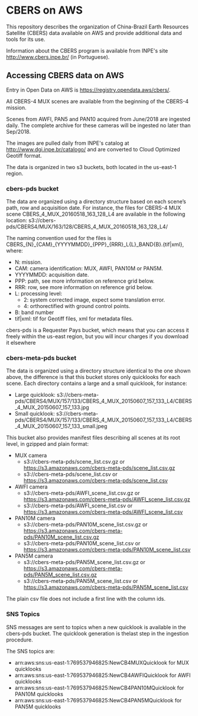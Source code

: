 # CBERS on AWS

This repository describes the organization of China-Brazil Earth Resources Satellite (CBERS) data available on AWS and provide additional data and tools for its use.

Information about the CBERS program is available from INPE's site http://www.cbers.inpe.br/ (in Portuguese).

## Accessing CBERS data on AWS

Entry in Open Data on AWS is https://registry.opendata.aws/cbers/.

All CBERS-4 MUX scenes are available from the beginning of the CBERS-4 mission.

Scenes from AWFI, PAN5 and PAN10 acquired from June/2018 are ingested daily. The complete archive for these cameras will be ingested no later than Sep/2018.

The images are pulled daily from INPE's catalog at http://www.dgi.inpe.br/catalogo/ and are converted to Cloud Optimized Geotiff format.

The data is organized in two s3 buckets, both located in the us-east-1 region.

### cbers-pds bucket

The data are organized using a directory structure based on each scene’s path, row and acquisition date. For instance, the files for CBERS-4 MUX scene CBERS_4_MUX_20160518_163_128_L4 are available in the following location: s3://cbers-pds/CBERS4/MUX/163/128/CBERS_4_MUX_20160518_163_128_L4/

The naming convention used for the files is  CBERS\_{N}\_{CAM}\_{YYYYMMDD}\_{PPP}\_{RRR}\_L{L}\_BAND{B}.{tif|xml}, where:
- N: mission.
- CAM: camera identification: MUX, AWFI, PAN10M or PAN5M.
- YYYYMMDD: acquisition date.
- PPP: path, see more information on reference grid below.
- RRR: row, see more information on reference grid below.
- L: processing level:
  - 2: system corrected image, expect some translation error.
  - 4: orthorectified with ground control points.
- B: band number
- tif|xml: tif for Geotiff files, xml for metadata files.

cbers-pds is a Requester Pays bucket, which means that you can access it freely within the us-east region, but you will incur charges if you download it elsewhere

### cbers-meta-pds bucket

The data is organized using a directory structure identical to the one shown above, the difference is that this bucket stores only quicklooks for each scene. Each directory contains a large and a small quicklook, for instance:

- Large quicklook: s3://cbers-meta-pds/CBERS4/MUX/157/133/CBERS_4_MUX_20150607_157_133_L4/CBERS_4_MUX_20150607_157_133.jpg
- Small quicklook: s3://cbers-meta-pds/CBERS4/MUX/157/133/CBERS_4_MUX_20150607_157_133_L4/CBERS_4_MUX_20150607_157_133_small.jpeg

This bucket also provides manifest files describing all scenes at its root level, in gzipped and plain format:

- MUX camera
  - s3://cbers-meta-pds/scene_list.csv.gz or https://s3.amazonaws.com/cbers-meta-pds/scene_list.csv.gz
  - s3://cbers-meta-pds/scene_list.csv or https://s3.amazonaws.com/cbers-meta-pds/scene_list.csv
- AWFI camera
  - s3://cbers-meta-pds/AWFI_scene_list.csv.gz or https://s3.amazonaws.com/cbers-meta-pds/AWFI_scene_list.csv.gz
  - s3://cbers-meta-pds/AWFI_scene_list.csv or https://s3.amazonaws.com/cbers-meta-pds/AWFI_scene_list.csv
- PAN10M camera
  - s3://cbers-meta-pds/PAN10M_scene_list.csv.gz or https://s3.amazonaws.com/cbers-meta-pds/PAN10M_scene_list.csv.gz
  - s3://cbers-meta-pds/PAN10M_scene_list.csv or https://s3.amazonaws.com/cbers-meta-pds/PAN10M_scene_list.csv
- PAN5M camera
  - s3://cbers-meta-pds/PAN5M_scene_list.csv.gz or https://s3.amazonaws.com/cbers-meta-pds/PAN5M_scene_list.csv.gz
  - s3://cbers-meta-pds/PAN5M_scene_list.csv or https://s3.amazonaws.com/cbers-meta-pds/PAN5M_scene_list.csv

The plain csv file does not include a first line with the column ids.

### SNS Topics

SNS messages are sent to topics when a new quicklook is available in the cbers-pds bucket. The quicklook generation is thelast step in the ingestion procedure.

The SNS topics are:

- arn:aws:sns:us-east-1:769537946825:NewCB4MUXQuicklook for MUX quicklooks
- arn:aws:sns:us-east-1:769537946825:NewCB4AWFIQuicklook for AWFI quicklooks
- arn:aws:sns:us-east-1:769537946825:NewCB4PAN10MQuicklook for PAN10M quicklooks
- arn:aws:sns:us-east-1:769537946825:NewCB4PAN5MQuicklook for PAN5M quicklooks





